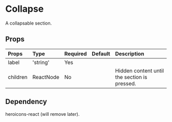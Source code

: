 # Collapse

A collapsable section.

## Props

| Props    | Type      | Required | Default | Description                                  |
| :------- | :-------- | :------- | :------ | :------------------------------------------- |
| label    | 'string'  | Yes      |         |                                              |
| children | ReactNode | No       |         | Hidden content until the section is pressed. |

## Dependency

heroicons-react (will remove later).
